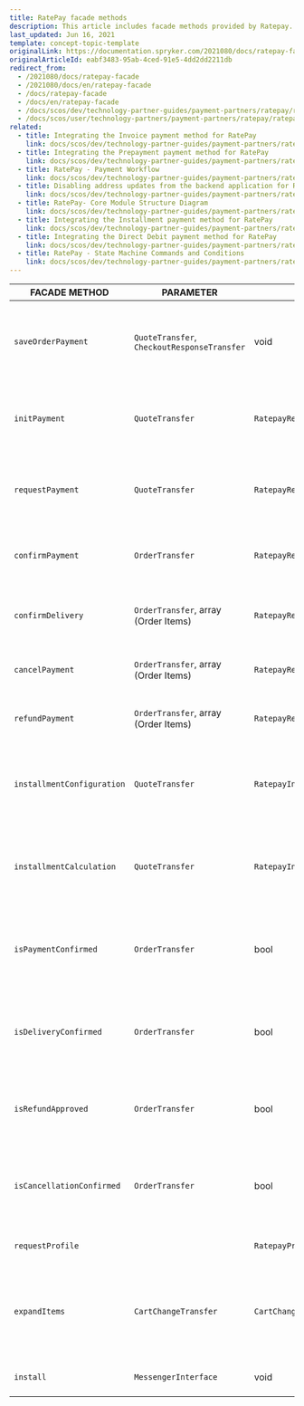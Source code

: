 ```yaml
---
title: RatePay facade methods
description: This article includes facade methods provided by Ratepay.
last_updated: Jun 16, 2021
template: concept-topic-template
originalLink: https://documentation.spryker.com/2021080/docs/ratepay-facade
originalArticleId: eabf3483-95ab-4ced-91e5-4dd2dd2211db
redirect_from:
  - /2021080/docs/ratepay-facade
  - /2021080/docs/en/ratepay-facade
  - /docs/ratepay-facade
  - /docs/en/ratepay-facade
  - /docs/scos/dev/technology-partner-guides/payment-partners/ratepay/ratepay-facade-methods.html
  - /docs/scos/user/technology-partners/payment-partners/ratepay/ratepay-facade-methods.html
related:
  - title: Integrating the Invoice payment method for RatePay
    link: docs/scos/dev/technology-partner-guides/payment-partners/ratepay/integrating-payment-methods-for-ratepay//integrating-the-invoice-payment-method-for-ratepay.html
  - title: Integrating the Prepayment payment method for RatePay
    link: docs/scos/dev/technology-partner-guides/payment-partners/ratepay/integrating-payment-methods-for-ratepay//integrating-the-prepayment-payment-method-for-ratepay.html
  - title: RatePay - Payment Workflow
    link: docs/scos/dev/technology-partner-guides/payment-partners/ratepay/ratepay-payment-workflow.html
  - title: Disabling address updates from the backend application for RatePay
    link: docs/scos/dev/technology-partner-guides/payment-partners/ratepay/disabling-address-updates-from-the-backend-application-for-ratepay.html
  - title: RatePay- Core Module Structure Diagram
    link: docs/scos/dev/technology-partner-guides/payment-partners/ratepay/ratepay-core-module-structure-diagram.html
  - title: Integrating the Installment payment method for RatePay
    link: docs/scos/dev/technology-partner-guides/payment-partners/ratepay/integrating-payment-methods-for-ratepay//integrating-the-installment-payment-method-for-ratepay.html
  - title: Integrating the Direct Debit payment method for RatePay
    link: docs/scos/dev/technology-partner-guides/payment-partners/ratepay/integrating-payment-methods-for-ratepay/integrating-the-direct-debit-payment-method-for-ratepay.html
  - title: RatePay - State Machine Commands and Conditions
    link: docs/scos/dev/technology-partner-guides/payment-partners/ratepay/ratepay-state-machine-commands-and-conditions.html
---
```


| FACADE METHOD | PARAMETER | RETURN | DESCRIPTION |
| --- | --- | --- | --- |
| `saveOrderPayment` | `QuoteTransfer`, `CheckoutResponseTransfer` | void | Saves RatePAY payment method data according to quote and checkout response transfer data. |
| `initPayment` | `QuoteTransfer` | `RatepayResponseTransfer` | Performs the init payment request to RatePAY Gateway to retrieve transaction data. |
| `requestPayment` | `QuoteTransfer` | `RatepayResponseTransfer` | Performs check the customer and order details payment request to RatePAY Gateway. |
| `confirmPayment` | `OrderTransfer` | `RatepayResponseTransfer` | Performs the payment confirmation request to RatePAY Gateway. |
| `confirmDelivery` | `OrderTransfer`, array (Order Items) | `RatepayResponseTransfer` | Performs the delivery confirmation request to RatePAY Gateway. |
| `cancelPayment` | `OrderTransfer`, array (Order Items) | `RatepayResponseTransfer` | Performs the cancel payment request to RatePAY Gateway. |
| `refundPayment` | `OrderTransfer`, array (Order Items) | `RatepayResponseTransfer` | Performs the refund payment request to RatePAY Gateway. |
| `installmentConfiguration` | `QuoteTransfer` | `RatepayInstallmentConfigurationResponseTransfer` | Performs the installment payment method calculator configuration request to RatePAY Gateway. |
| `installmentCalculation` | `QuoteTransfer` | `RatepayInstallmentCalculationResponseTransfer` | Performs the installment payment method calculator calculation request to RatePAY Gateway. |
| `isPaymentConfirmed` | `OrderTransfer` | bool | Checks if the payment confirmation API request got success response from RatePAY Gateway. |
| `isDeliveryConfirmed` | `OrderTransfer` | bool | Checks if the delivery confirmation API request got success response from RatePAY Gateway. |
| `isRefundApproved` | `OrderTransfer` | bool | Checks if the payment refund API request got success response from RatePAY Gateway. |
| `isCancellationConfirmed` | `OrderTransfer` | bool | Checks if the payment cancellation API request got success response from RatePAY Gateway. |
| `requestProfile` |  | `RatepayProfileResponseTransfer` | Retrieves profile data from Ratepay Gateway. |
| `expandItems` | `CartChangeTransfer` | `CartChangeTransfer` | Expands cart items with necessary for RatePAY information (short_description, long_description, etc). |
| `install` | `MessengerInterface` | void | Installs module translations to project glossary. |
